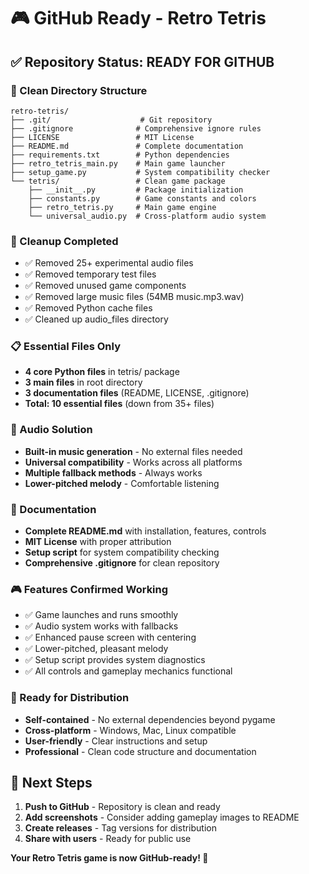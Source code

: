# 🎮 GitHub Ready - Retro Tetris

## ✅ Repository Status: READY FOR GITHUB

### 📁 Clean Directory Structure
```
retro-tetris/
├── .git/                    # Git repository
├── .gitignore              # Comprehensive ignore rules
├── LICENSE                 # MIT License
├── README.md               # Complete documentation
├── requirements.txt        # Python dependencies
├── retro_tetris_main.py    # Main game launcher
├── setup_game.py           # System compatibility checker
└── tetris/                 # Clean game package
    ├── __init__.py         # Package initialization
    ├── constants.py        # Game constants and colors
    ├── retro_tetris.py     # Main game engine
    └── universal_audio.py  # Cross-platform audio system
```

### 🧹 Cleanup Completed
- ✅ Removed 25+ experimental audio files
- ✅ Removed temporary test files
- ✅ Removed unused game components
- ✅ Removed large music files (54MB music.mp3.wav)
- ✅ Removed Python cache files
- ✅ Cleaned up audio_files directory

### 📋 Essential Files Only
- **4 core Python files** in tetris/ package
- **3 main files** in root directory
- **3 documentation files** (README, LICENSE, .gitignore)
- **Total: 10 essential files** (down from 35+ files)

### 🎵 Audio Solution
- **Built-in music generation** - No external files needed
- **Universal compatibility** - Works across all platforms
- **Multiple fallback methods** - Always works
- **Lower-pitched melody** - Comfortable listening

### 📖 Documentation
- **Complete README.md** with installation, features, controls
- **MIT License** with proper attribution
- **Setup script** for system compatibility checking
- **Comprehensive .gitignore** for clean repository

### 🎮 Features Confirmed Working
- ✅ Game launches and runs smoothly
- ✅ Audio system works with fallbacks
- ✅ Enhanced pause screen with centering
- ✅ Lower-pitched, pleasant melody
- ✅ Setup script provides system diagnostics
- ✅ All controls and gameplay mechanics functional

### 🚀 Ready for Distribution
- **Self-contained** - No external dependencies beyond pygame
- **Cross-platform** - Windows, Mac, Linux compatible
- **User-friendly** - Clear instructions and setup
- **Professional** - Clean code structure and documentation

## 🎯 Next Steps
1. **Push to GitHub** - Repository is clean and ready
2. **Add screenshots** - Consider adding gameplay images to README
3. **Create releases** - Tag versions for distribution
4. **Share with users** - Ready for public use

**Your Retro Tetris game is now GitHub-ready! 🎉**
